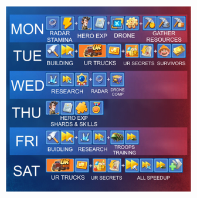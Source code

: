 ![last war vs tips](https://github.com/carono/last-war-tips/blob/master/dist/last-war-vs-tips-ENG.png?raw=true)